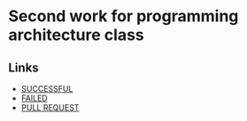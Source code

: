 # Second work for programming architecture class

## Links

- [SUCCESSFUL](https://github.com/fujivara/lab2-arcprog/actions/runs/8557991522)
- [FAILED](https://github.com/fujivara/lab2-arcprog/actions/runs/8557960477)
- [PULL REQUEST](https://github.com/fujivara/lab2-arcprog/actions/runs/8558012779)

